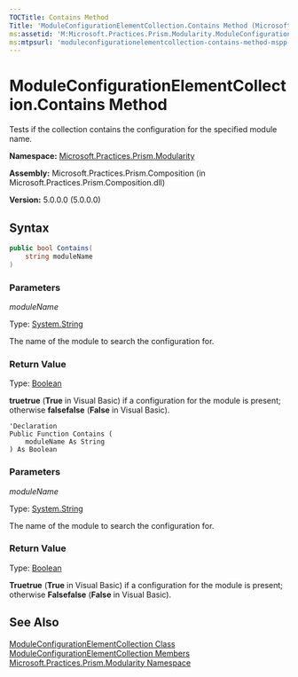 ```yaml
---
TOCTitle: Contains Method
Title: 'ModuleConfigurationElementCollection.Contains Method (Microsoft.Practices.Prism.Modularity)'
ms:assetid: 'M:Microsoft.Practices.Prism.Modularity.ModuleConfigurationElementCollection.Contains(System.String)'
ms:mtpsurl: 'moduleconfigurationelementcollection-contains-method-mspp-modularity.md'
---
```


# ModuleConfigurationElementCollection.Contains Method

Tests if the collection contains the configuration for the specified module name.

**Namespace:** [Microsoft.Practices.Prism.Modularity](/patterns-practices/reference/mspp-modularity-namespace)

**Assembly:** Microsoft.Practices.Prism.Composition (in Microsoft.Practices.Prism.Composition.dll)

**Version:** 5.0.0.0 (5.0.0.0)

## Syntax

```C#
public bool Contains(
	string moduleName
)
```

### Parameters

*moduleName*

Type: [System.String](http://msdn.microsoft.com/en-us/library/s1wwdcbf)

The name of the module to search the configuration for.

### Return Value

Type: [Boolean](http://msdn.microsoft.com/en-us/library/a28wyd50)

**truetrue** (**True** in Visual Basic) if a configuration for the module is present; otherwise **falsefalse** (**False** in Visual Basic).



```VB
'Declaration
Public Function Contains ( 
	moduleName As String
) As Boolean
```

### Parameters

*moduleName*

Type: [System.String](http://msdn.microsoft.com/en-us/library/s1wwdcbf)

The name of the module to search the configuration for.

### Return Value

Type: [Boolean](http://msdn.microsoft.com/en-us/library/a28wyd50)

**Truetrue** (**True** in Visual Basic) if a configuration for the module is present; otherwise **Falsefalse** (**False** in Visual Basic).

## See Also

[ModuleConfigurationElementCollection Class](/patterns-practices/reference/moduleconfigurationelementcollection-class-mspp-modularity)<br/>
[ModuleConfigurationElementCollection Members](/patterns-practices/reference/moduleconfigurationelementcollection-members-mspp-modularity)<br/>
[Microsoft.Practices.Prism.Modularity Namespace](/patterns-practices/reference/mspp-modularity-namespace)